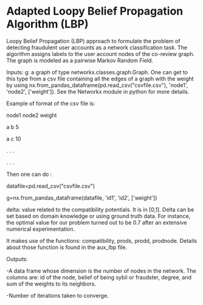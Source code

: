 # Adapted Loopy Belief Propagation Algorithm (LBP)
Loopy Belief Propagation (LBP) approach to formulate the problem of detecting fraudulent user accounts as a network classification task. The algorithm assigns labels to the user account nodes of the co-review graph. The
graph is modeled as a pairwise Markov Random Field.

Inputs:
g: a graph of type networkx.classes.graph.Graph. One can get to this type from 
a csv file containing all the edges of a graph with the weight by using 
nx.from_pandas_dataframe(pd.read_csv("csvfile.csv"), 'node1', 'node2', ['weight']).
See the Networkx module in python for more details.

Example of format of the csv file is:

node1 node2 weight

  a     b      5
  
  a     c      10
  
  .     .       .
  
  .     .       .

Then one can do :

datafile=pd.read_csv("csvfile.csv")

g=nx.from_pandas_dataframe(datafile, 'id1', 'id2', ['weight'])

delta: value related to the compatibility potentials. It is in [0,1]. 
Delta can be set based on domain knowledge or using ground truth data.
For instance, the optimal value for our problem turned out to be 0.7 after
an extensive numerical experimentation.


It makes use of the functions: compatibility, prods, prodd, prodnode. Details
about those function is found in the aux_lbp file. 

Outputs:

-A data frame whose dimension is the number of nodes in the network. The columns
are: id of the node, belief of being sybil or fraudster, degree, and sum of the 
weights to its neighbors.

-Number of iterations taken to converge.
